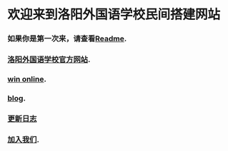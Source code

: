# 欢迎来到洛阳外国语学校民间搭建网站
### 如果你是第一次来，请查看[Readme](https://readme.lyfls.top).   
### [洛阳外国语学校官方网站](https://lyfls.cn).  
### [win online](https://windows.lyfls.top).     
### [blog](https://blog.lyfls.top).   
### [更新日志](https://log.lyfls.top)    
### [加入我们](https://github.com/Luoyang-Foreign-Language-School).   
